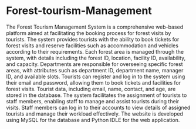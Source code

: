 # Forest-tourism-Management
The Forest Tourism Management System is a comprehensive web-based platform aimed at facilitating the booking process for forest visits by tourists. The system provides tourists with the ability to book tickets for forest visits and reserve facilities such as accommodation and vehicles according to their requirements. Each forest area is managed through the system, with details including the forest ID, location, facility ID, availability, and capacity. Departments are responsible for overseeing specific forest areas, with attributes such as department ID, department name, manager ID, and available slots. Tourists can register and log in to the system using their email and password, allowing them to book tickets and facilities for forest visits. Tourist data, including email, name, contact, and age, are stored in the database. The system facilitates the assignment of tourists to staff members, enabling staff to manage and assist tourists during their visits. Staff members can log in to their accounts to view details of assigned tourists and manage their workload effectively. The website is developed using MySQL for the database and Python IDLE for the web application.

